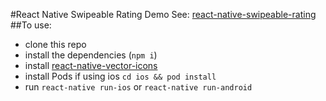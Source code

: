 #React Native Swipeable Rating Demo
See: [react-native-swipeable-rating](https://github.com/renrizzolo/react-native-swipeable-rating)
##To use:
- clone this repo
- install the dependencies (`npm i`)
- install [react-native-vector-icons](https://github.com/oblador/react-native-vector-icons)
- install Pods if using ios `cd ios && pod install`
- run `react-native run-ios` or `react-native run-android`
